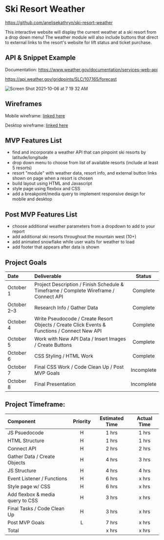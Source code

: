 # Ski Resort Weather

https://github.com/anelisekathryn/ski-resort-weather

This interactive website will display the current weather at a ski resort from a drop down menu! The weather module will also include buttons that direct to external links to the resort's website for lift status and ticket purchase.

## API & Snippet Example
Documentation: https://www.weather.gov/documentation/services-web-api

https://api.weather.gov/gridpoints/SLC/107,165/forecast

![Screen Shot 2021-10-06 at 7 19 32 AM](https://user-images.githubusercontent.com/90531123/136210247-97804849-a005-4a90-a430-7964a44eb2d0.png)


## Wireframes
Mobile wireframe: [linked here](https://www.figma.com/proto/3tV9b8ID3nccd2C3zZgssV/Ski-Resort-Weather?node-id=1%3A2&scaling=scale-down&page-id=0%3A1)

Desktop wireframe: [linked here](https://www.figma.com/proto/3tV9b8ID3nccd2C3zZgssV/Ski-Resort-Weather?node-id=9%3A39&scaling=min-zoom&page-id=9%3A127)

## MVP Features List
- find and incorporate a weather API that can pinpoint ski resorts by latitude/longitude
- drop down menu to choose from list of available resorts (include at least 5 resorts)
- resort "module" with weather data, resort info, and external button links shown on page when a resort is chosen
- build layout using HTML and Javascript
- style page using flexbox and CSS
- add a breakpoint/media query to implement responsive design for mobile and desktop

## Post MVP Features List
- choose additional weather parameters from a dropdown to add to your report
- add additional ski resorts throughout the mountain west (10+)
- add animated snowflake while user waits for weather to load
- add footer that appears after data is shown

## Project Goals
| Date           | Deliverable      | Status      |
| :------------- |:-----------------| :----------:|
| October 1     | Project Description / Finish Schedule & Timeframe / Complete Wireframe / Connect API | Complete      |
| October 2–3     | Research Info / Gather Data | Complete      |
| October 4    | Write Pseudocode / Create Resort Objects / Create Click Events & Functions / Connect New API | Complete      |
| October 5    | Work with New API Data / Insert Images / Create Buttons | Complete      |
| October 6    | CSS Styling / HTML Work | Complete      |
| October 7    | Final CSS Work / Code Clean Up / Post MVP Goals | Incomplete      |
| October 8    | Final Presentation | Incomplete      |

## Project Timeframe:
| Component               | Priority  | Estimated Time  | Actual Time  |
| :---------------------- |:---------:|:---------------:|:------------:|
| JS Psuedocode             | H       | 1 hrs           | 1 hrs        |
| HTML Structure             | H       | 1 hrs           | 1 hrs        |
| Connect API             | H       | 2 hrs           | 2 hrs        |
| Gather Data / Create Objects | H       | 4 hrs           | 3 hrs        |
| JS Structure            | H       | 4 hrs           | 4 hrs        |
| Event Listener / Functions             | H       | 6 hrs           | x hrs        |
| Style page w/ CSS             | H       | 6 hrs           | x hrs        |
| Add flexbox & media query to CSS     | H       | 3 hrs           | x hrs        |
| Final Tasks / Code Clean Up             | H       | 3 hrs           | x hrs        |
| Post MVP Goals             | L       | 7 hrs           | x hrs        |
| Total            |        | x hrs           | x hrs        |

